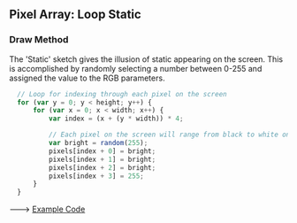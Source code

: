 ## Pixel Array: Loop Static

### Draw Method
The 'Static' sketch gives the illusion of static appearing on the screen. This is accomplished by randomly selecting a number between 0-255 and assigned the value to the RGB parameters.

```js
  // Loop for indexing through each pixel on the screen
  for (var y = 0; y < height; y++) {
      for (var x = 0; x < width; x++) {
          var index = (x + (y * width)) * 4;

          // Each pixel on the screen will range from black to white on the screen
          var bright = random(255);
          pixels[index + 0] = bright;
          pixels[index + 1] = bright;
          pixels[index + 2] = bright;
          pixels[index + 3] = 255;
      }
  }
```

---> [Example Code](https://cilliantighe.github.io/Interactive_Graphics_P5/01_randomness/13_Pixel_Array_Loop_Static/)
